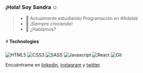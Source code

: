 ### ¡Hola! Soy Sandra :relaxed:


> - :purple_heart: Actualmente estudiando Programación en #Adalab
> - :seedling: ¡Siempre creciendo!
> - :speech_balloon: ¿Hablamos?

#### ⚡ Technologies

![HTML5](https://img.shields.io/badge/-HTML5-E34F26?style=flat-square&logo=html5&logoColor=white)
![CSS3](https://img.shields.io/badge/-CSS3-1572B6?style=flat-square&logo=css3)
![SASS](https://img.shields.io/badge/-SASS-1572B6?style=flat-square&logo=SASS)
![Javascript](https://img.shields.io/badge/-Javascript-BLACK?style=flat-square&logo=javascript)
![React](https://img.shields.io/badge/-React-black?style=flat-square&logo=react)
![Git](https://img.shields.io/badge/-Git-black?style=flat-square&logo=git)

Encuéntrame en [linkedin](https://www.linkedin.com/in/sandragutiérrez), [instagram](https://www.instagram.com/salamansandra/) y [twitter](https://twitter.com/SandSan12).
